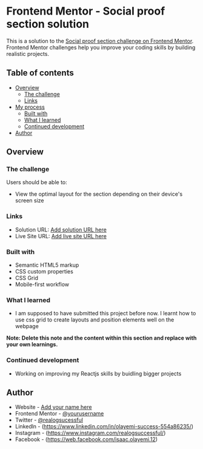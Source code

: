 # Frontend Mentor - Social proof section solution

This is a solution to the [Social proof section challenge on Frontend Mentor](https://www.frontendmentor.io/challenges/social-proof-section-6e0qTv_bA). Frontend Mentor challenges help you improve your coding skills by building realistic projects. 

## Table of contents

- [Overview](#overview)
  - [The challenge](#the-challenge)
  - [Links](#links)
- [My process](#my-process)
  - [Built with](#built-with)
  - [What I learned](#what-i-learned)
  - [Continued development](#continued-development)
- [Author](#author)

## Overview

### The challenge

Users should be able to:

- View the optimal layout for the section depending on their device's screen size

### Links

- Solution URL: [Add solution URL here](https://your-solution-url.com)
- Live Site URL: [Add live site URL here](https://your-live-site-url.com)

### Built with

- Semantic HTML5 markup
- CSS custom properties
- CSS Grid
- Mobile-first workflow

### What I learned
- I am supposed to have submitted this project before now. I learnt how to use css grid to create layouts and position elements well on the webpage

**Note: Delete this note and the content within this section and replace with your own learnings.**

### Continued development
- Working on improving my Reactjs skills by buidling bigger projects

## Author

- Website - [Add your name here](https://www.your-site.com)
- Frontend Mentor - [@yourusername](https://www.frontendmentor.io/profile/Error-at-night)
- Twitter - [@realogsucessful](https://twitter.com/realogsucessful)
- Linkedln - (https://www.linkedin.com/in/olayemi-success-554a86235/)
- Instagram - (https://www.instagram.com/realogsuccessful/)
- Facebook - (https://web.facebook.com/isaac.olayemi.12)